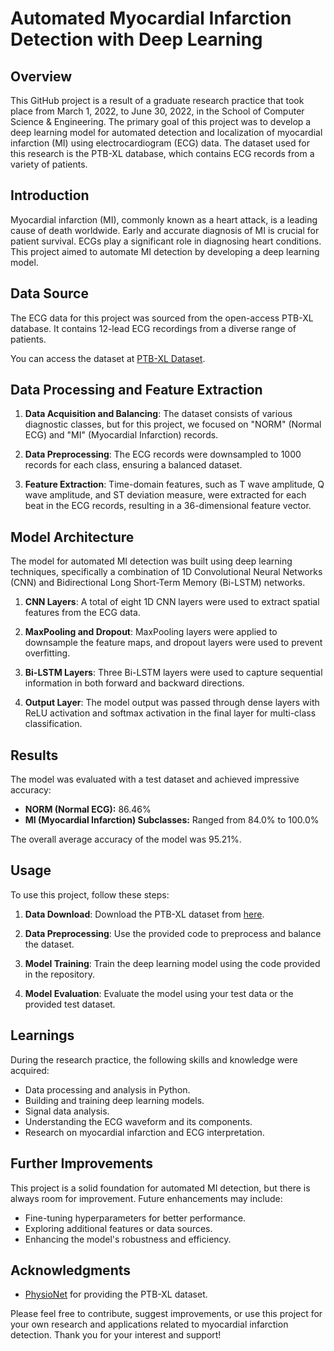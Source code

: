 # Automated Myocardial Infarction Detection with Deep Learning

## Overview

This GitHub project is a result of a graduate research practice that took place from March 1, 2022, to June 30, 2022, in the School of Computer Science & Engineering. The primary goal of this project was to develop a deep learning model for automated detection and localization of myocardial infarction (MI) using electrocardiogram (ECG) data. The dataset used for this research is the PTB-XL database, which contains ECG records from a variety of patients.

## Introduction

Myocardial infarction (MI), commonly known as a heart attack, is a leading cause of death worldwide. Early and accurate diagnosis of MI is crucial for patient survival. ECGs play a significant role in diagnosing heart conditions. This project aimed to automate MI detection by developing a deep learning model.

## Data Source

The ECG data for this project was sourced from the open-access PTB-XL database. It contains 12-lead ECG recordings from a diverse range of patients.

You can access the dataset at [PTB-XL Dataset](https://physionet.org/content/ptb-xl/1.0.1/).

## Data Processing and Feature Extraction

1. **Data Acquisition and Balancing**: The dataset consists of various diagnostic classes, but for this project, we focused on "NORM" (Normal ECG) and "MI" (Myocardial Infarction) records.

2. **Data Preprocessing**: The ECG records were downsampled to 1000 records for each class, ensuring a balanced dataset.

3. **Feature Extraction**: Time-domain features, such as T wave amplitude, Q wave amplitude, and ST deviation measure, were extracted for each beat in the ECG records, resulting in a 36-dimensional feature vector.

## Model Architecture

The model for automated MI detection was built using deep learning techniques, specifically a combination of 1D Convolutional Neural Networks (CNN) and Bidirectional Long Short-Term Memory (Bi-LSTM) networks.

1. **CNN Layers**: A total of eight 1D CNN layers were used to extract spatial features from the ECG data.

2. **MaxPooling and Dropout**: MaxPooling layers were applied to downsample the feature maps, and dropout layers were used to prevent overfitting.

3. **Bi-LSTM Layers**: Three Bi-LSTM layers were used to capture sequential information in both forward and backward directions.

4. **Output Layer**: The model output was passed through dense layers with ReLU activation and softmax activation in the final layer for multi-class classification.

## Results

The model was evaluated with a test dataset and achieved impressive accuracy:

- **NORM (Normal ECG):** 86.46%
- **MI (Myocardial Infarction) Subclasses:** Ranged from 84.0% to 100.0%

The overall average accuracy of the model was 95.21%.

## Usage

To use this project, follow these steps:

1. **Data Download**: Download the PTB-XL dataset from [here](https://physionet.org/content/ptb-xl/1.0.1/).

2. **Data Preprocessing**: Use the provided code to preprocess and balance the dataset.

3. **Model Training**: Train the deep learning model using the code provided in the repository.

4. **Model Evaluation**: Evaluate the model using your test data or the provided test dataset.

## Learnings

During the research practice, the following skills and knowledge were acquired:

- Data processing and analysis in Python.
- Building and training deep learning models.
- Signal data analysis.
- Understanding the ECG waveform and its components.
- Research on myocardial infarction and ECG interpretation.

## Further Improvements

This project is a solid foundation for automated MI detection, but there is always room for improvement. Future enhancements may include:

- Fine-tuning hyperparameters for better performance.
- Exploring additional features or data sources.
- Enhancing the model's robustness and efficiency.


## Acknowledgments

- [PhysioNet](https://physionet.org) for providing the PTB-XL dataset.
  
Please feel free to contribute, suggest improvements, or use this project for your own research and applications related to myocardial infarction detection. Thank you for your interest and support!

